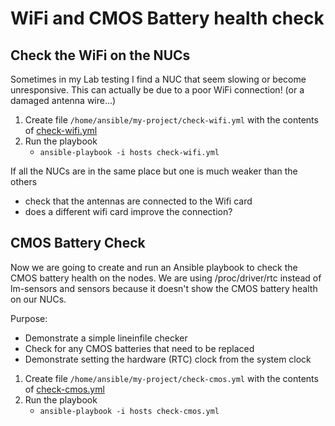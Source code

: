 # WiFi and CMOS Battery health check

## Check the WiFi on the NUCs
Sometimes in my Lab testing I find a NUC that seem slowing or become unresponsive. This can actually be due to a poor WiFi connection! (or a damaged antenna wire...)

1. Create file `/home/ansible/my-project/check-wifi.yml` with the contents of [check-wifi.yml](check-wifi.yml)
2. Run the playbook
    - `ansible-playbook -i hosts check-wifi.yml`

If all the NUCs are in the same place but one is much weaker than the others
- check that the antennas are connected to the Wifi card
- does a different wifi card improve the connection?

## CMOS Battery Check
Now we are going to create and run an Ansible playbook to check the CMOS battery health on the nodes. We are using /proc/driver/rtc instead of lm-sensors and sensors because it doesn't show the CMOS battery health on our NUCs.

Purpose:
- Demonstrate a simple lineinfile checker
- Check for any CMOS batteries that need to be replaced
- Demonstrate setting the hardware (RTC) clock from the system clock

1. Create file `/home/ansible/my-project/check-cmos.yml` with the contents of [check-cmos.yml](check-cmos.yml)
2. Run the playbook
    - `ansible-playbook -i hosts check-cmos.yml`

